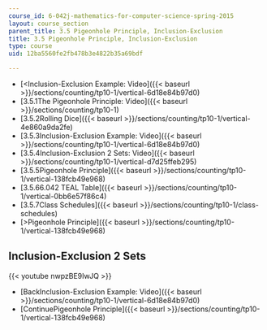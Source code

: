 ```yaml
---
course_id: 6-042j-mathematics-for-computer-science-spring-2015
layout: course_section
parent_title: 3.5 Pigeonhole Principle, Inclusion-Exclusion
title: 3.5 Pigeonhole Principle, Inclusion-Exclusion
type: course
uid: 12ba5560fe2fb478b3e4822b35a69bdf

---
```


*   [<Inclusion-Exclusion Example: Video]({{< baseurl >}}/sections/counting/tp10-1/vertical-6d18e84b97d0)
*   [3.5.1The Pigeonhole Principle: Video]({{< baseurl >}}/sections/counting/tp10-1)
*   [3.5.2Rolling Dice]({{< baseurl >}}/sections/counting/tp10-1/vertical-4e860a9da2fe)
*   [3.5.3Inclusion-Exclusion Example: Video]({{< baseurl >}}/sections/counting/tp10-1/vertical-6d18e84b97d0)
*   [3.5.4Inclusion-Exclusion 2 Sets: Video]({{< baseurl >}}/sections/counting/tp10-1/vertical-d7d25ffeb295)
*   [3.5.5Pigeonhole Principle]({{< baseurl >}}/sections/counting/tp10-1/vertical-138fcb49e968)
*   [3.5.66.042 TEAL Table]({{< baseurl >}}/sections/counting/tp10-1/vertical-0bb6e57f86c4)
*   [3.5.7Class Schedules]({{< baseurl >}}/sections/counting/tp10-1/class-schedules)
*   [\>Pigeonhole Principle]({{< baseurl >}}/sections/counting/tp10-1/vertical-138fcb49e968)

Inclusion-Exclusion 2 Sets
--------------------------

{{< youtube nwpzBE9IwJQ >}}

*   [BackInclusion-Exclusion Example: Video]({{< baseurl >}}/sections/counting/tp10-1/vertical-6d18e84b97d0)
*   [ContinuePigeonhole Principle]({{< baseurl >}}/sections/counting/tp10-1/vertical-138fcb49e968)